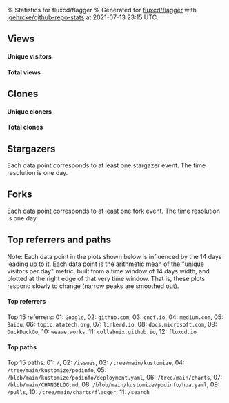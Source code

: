 % Statistics for fluxcd/flagger
% Generated for [fluxcd/flagger](https://github.com/fluxcd/flagger) with [jgehrcke/github-repo-stats](https://github.com/jgehrcke/github-repo-stats) at 2021-07-13 23:15 UTC.


## Views

#### Unique visitors
<div id="chart_views_unique" class="full-width-chart"></div>

#### Total views
<div id="chart_views_total" class="full-width-chart"></div>

<div class="pagebreak-for-print"> </div>


## Clones

#### Unique cloners
<div id="chart_clones_unique" class="full-width-chart"></div>

#### Total clones
<div id="chart_clones_total" class="full-width-chart"></div>



<div class="pagebreak-for-print"> </div>



## Stargazers

Each data point corresponds to at least one stargazer event.
The time resolution is one day.

<div id="chart_stargazers" class="full-width-chart"></div>




## Forks

Each data point corresponds to at least one fork event.
The time resolution is one day.

<div id="chart_forks" class="full-width-chart"></div>




<div class="pagebreak-for-print"> </div>



## Top referrers and paths


Note: Each data point in the plots shown below is influenced by the 14 days
leading up to it. Each data point is the arithmetic mean of the "unique
visitors per day" metric, built from a time window of 14 days width, and
plotted at the right edge of that very time window. That is, these plots
respond slowly to change (narrow peaks are smoothed out).




#### Top referrers


<div id="chart_referrers_top_n_alltime" class="full-width-chart"></div>

Top 15 referrers: 01: `Google`, 02: `github.com`, 03: `cncf.io`, 04: `medium.com`, 05: `Baidu`, 06: `topic.atatech.org`, 07: `linkerd.io`, 08: `docs.microsoft.com`, 09: `DuckDuckGo`, 10: `weave.works`, 11: `collabnix.github.io`, 12: `fluxcd.io`





#### Top paths


<div id="chart_paths_top_n_alltime" class="full-width-chart"></div>

Top 15 paths: 01: `/`, 02: `/issues`, 03: `/tree/main/kustomize`, 04: `/tree/main/kustomize/podinfo`, 05: `/blob/main/kustomize/podinfo/deployment.yaml`, 06: `/tree/main/charts`, 07: `/blob/main/CHANGELOG.md`, 08: `/blob/main/kustomize/podinfo/hpa.yaml`, 09: `/pulls`, 10: `/tree/main/charts/flagger`, 11: `/search`


<script type="text/javascript">
    vegaEmbed('#chart_views_unique', {"$schema": "https://vega.github.io/schema/vega-lite/v4.8.1.json", "config": {"arc": {"fill": "#1b1e23"}, "area": {"fill": "#1b1e23"}, "axisBottom": {"domainColor": "#a9b4c4", "gridColor": "#a9b4c4", "labelColor": "#1b1e23", "labelFont": "relative-mono-11-pitch-pro, Menlo, monospace", "tickColor": "#a9b4c4", "titleColor": "#1b1e23", "titleFont": "relative-mono-11-pitch-pro, Menlo, monospace"}, "axisLeft": {"domainColor": "#a9b4c4", "gridColor": "#a9b4c4", "labelColor": "#1b1e23", "labelFont": "relative-mono-11-pitch-pro, Menlo, monospace", "tickColor": "#a9b4c4", "titleColor": "#1b1e23", "titleFont": "relative-mono-11-pitch-pro, Menlo, monospace"}, "axisX": {"grid": false}, "axisY": {"grid": false, "labelBound": true}, "background": "#FFFFFF", "group": {"fill": "#FFFFFF"}, "header": {"fontWeight": 400, "labelFont": "relative-mono-11-pitch-pro, Menlo, monospace", "titleFont": "relative-mono-11-pitch-pro, Menlo, monospace"}, "legend": {"labelFont": "relative-mono-11-pitch-pro, Menlo, monospace", "symbolSize": 200, "symbolType": "circle", "titleFont": "relative-mono-11-pitch-pro, Menlo, monospace"}, "line": {"color": "#1b1e23", "stroke": "#1b1e23"}, "path": {"stroke": "#1b1e23"}, "point": {"color": "#1b1e23", "cursor": "pointer", "filled": true, "size": 100}, "range": {"category": ["#85a2f7", "#ea9755", "#7eb36a", "#f07071", "#bc85d9", "#e587b6", "#a9b4c4", "#d4c05e", "#64b9c4"]}, "style": {"bar": {"fill": "#1b1e23"}, "text": {"font": "relative-mono-11-pitch-pro, Menlo, monospace", "fontWeight": 400}}, "symbol": {"shape": "circle"}, "title": {"anchor": "start", "font": "relative-mono-11-pitch-pro, Menlo, monospace", "fontWeight": 400}, "trail": {"color": "#1b1e23", "stroke": "#1b1e23"}, "view": {"stroke": null}}, "data": {"name": "data-a1237396165f4206d7b868c0c5ac9ea2"}, "datasets": {"data-a1237396165f4206d7b868c0c5ac9ea2": [{"time": "2021-06-25T00:00:00+00:00", "views_total": 289, "views_unique": 42}, {"time": "2021-06-26T00:00:00+00:00", "views_total": 118, "views_unique": 47}, {"time": "2021-06-27T00:00:00+00:00", "views_total": 191, "views_unique": 43}, {"time": "2021-06-28T00:00:00+00:00", "views_total": 425, "views_unique": 111}, {"time": "2021-06-29T00:00:00+00:00", "views_total": 409, "views_unique": 108}, {"time": "2021-06-30T00:00:00+00:00", "views_total": 476, "views_unique": 113}, {"time": "2021-07-01T00:00:00+00:00", "views_total": 523, "views_unique": 98}, {"time": "2021-07-02T00:00:00+00:00", "views_total": 292, "views_unique": 86}, {"time": "2021-07-03T00:00:00+00:00", "views_total": 69, "views_unique": 36}, {"time": "2021-07-04T00:00:00+00:00", "views_total": 64, "views_unique": 29}, {"time": "2021-07-05T00:00:00+00:00", "views_total": 337, "views_unique": 111}, {"time": "2021-07-06T00:00:00+00:00", "views_total": 409, "views_unique": 117}, {"time": "2021-07-07T00:00:00+00:00", "views_total": 414, "views_unique": 129}, {"time": "2021-07-08T00:00:00+00:00", "views_total": 370, "views_unique": 108}, {"time": "2021-07-09T00:00:00+00:00", "views_total": 336, "views_unique": 97}, {"time": "2021-07-10T00:00:00+00:00", "views_total": 93, "views_unique": 38}, {"time": "2021-07-11T00:00:00+00:00", "views_total": 184, "views_unique": 48}, {"time": "2021-07-12T00:00:00+00:00", "views_total": 499, "views_unique": 114}, {"time": "2021-07-13T00:00:00+00:00", "views_total": 328, "views_unique": 113}]}, "encoding": {"x": {"field": "time", "timeUnit": "yearmonthdate", "title": "date", "type": "temporal"}, "y": {"field": "views_unique", "scale": {"domain": [0, 141.9], "zero": true}, "title": "unique views per day", "type": "quantitative"}}, "height": 200, "mark": {"point": true, "type": "line"}, "padding": 10, "width": "container"}, {"actions": false, "renderer": "svg"}).catch(console.error);
vegaEmbed('#chart_views_total', {"$schema": "https://vega.github.io/schema/vega-lite/v4.8.1.json", "config": {"arc": {"fill": "#1b1e23"}, "area": {"fill": "#1b1e23"}, "axisBottom": {"domainColor": "#a9b4c4", "gridColor": "#a9b4c4", "labelColor": "#1b1e23", "labelFont": "relative-mono-11-pitch-pro, Menlo, monospace", "tickColor": "#a9b4c4", "titleColor": "#1b1e23", "titleFont": "relative-mono-11-pitch-pro, Menlo, monospace"}, "axisLeft": {"domainColor": "#a9b4c4", "gridColor": "#a9b4c4", "labelColor": "#1b1e23", "labelFont": "relative-mono-11-pitch-pro, Menlo, monospace", "tickColor": "#a9b4c4", "titleColor": "#1b1e23", "titleFont": "relative-mono-11-pitch-pro, Menlo, monospace"}, "axisX": {"grid": false}, "axisY": {"grid": false, "labelBound": true}, "background": "#FFFFFF", "group": {"fill": "#FFFFFF"}, "header": {"fontWeight": 400, "labelFont": "relative-mono-11-pitch-pro, Menlo, monospace", "titleFont": "relative-mono-11-pitch-pro, Menlo, monospace"}, "legend": {"labelFont": "relative-mono-11-pitch-pro, Menlo, monospace", "symbolSize": 200, "symbolType": "circle", "titleFont": "relative-mono-11-pitch-pro, Menlo, monospace"}, "line": {"color": "#1b1e23", "stroke": "#1b1e23"}, "path": {"stroke": "#1b1e23"}, "point": {"color": "#1b1e23", "cursor": "pointer", "filled": true, "size": 100}, "range": {"category": ["#85a2f7", "#ea9755", "#7eb36a", "#f07071", "#bc85d9", "#e587b6", "#a9b4c4", "#d4c05e", "#64b9c4"]}, "style": {"bar": {"fill": "#1b1e23"}, "text": {"font": "relative-mono-11-pitch-pro, Menlo, monospace", "fontWeight": 400}}, "symbol": {"shape": "circle"}, "title": {"anchor": "start", "font": "relative-mono-11-pitch-pro, Menlo, monospace", "fontWeight": 400}, "trail": {"color": "#1b1e23", "stroke": "#1b1e23"}, "view": {"stroke": null}}, "data": {"name": "data-a1237396165f4206d7b868c0c5ac9ea2"}, "datasets": {"data-a1237396165f4206d7b868c0c5ac9ea2": [{"time": "2021-06-25T00:00:00+00:00", "views_total": 289, "views_unique": 42}, {"time": "2021-06-26T00:00:00+00:00", "views_total": 118, "views_unique": 47}, {"time": "2021-06-27T00:00:00+00:00", "views_total": 191, "views_unique": 43}, {"time": "2021-06-28T00:00:00+00:00", "views_total": 425, "views_unique": 111}, {"time": "2021-06-29T00:00:00+00:00", "views_total": 409, "views_unique": 108}, {"time": "2021-06-30T00:00:00+00:00", "views_total": 476, "views_unique": 113}, {"time": "2021-07-01T00:00:00+00:00", "views_total": 523, "views_unique": 98}, {"time": "2021-07-02T00:00:00+00:00", "views_total": 292, "views_unique": 86}, {"time": "2021-07-03T00:00:00+00:00", "views_total": 69, "views_unique": 36}, {"time": "2021-07-04T00:00:00+00:00", "views_total": 64, "views_unique": 29}, {"time": "2021-07-05T00:00:00+00:00", "views_total": 337, "views_unique": 111}, {"time": "2021-07-06T00:00:00+00:00", "views_total": 409, "views_unique": 117}, {"time": "2021-07-07T00:00:00+00:00", "views_total": 414, "views_unique": 129}, {"time": "2021-07-08T00:00:00+00:00", "views_total": 370, "views_unique": 108}, {"time": "2021-07-09T00:00:00+00:00", "views_total": 336, "views_unique": 97}, {"time": "2021-07-10T00:00:00+00:00", "views_total": 93, "views_unique": 38}, {"time": "2021-07-11T00:00:00+00:00", "views_total": 184, "views_unique": 48}, {"time": "2021-07-12T00:00:00+00:00", "views_total": 499, "views_unique": 114}, {"time": "2021-07-13T00:00:00+00:00", "views_total": 328, "views_unique": 113}]}, "encoding": {"x": {"field": "time", "timeUnit": "yearmonthdate", "title": "date", "type": "temporal"}, "y": {"field": "views_total", "scale": {"domain": [0, 575.3000000000001], "zero": true}, "title": "total views per day", "type": "quantitative"}}, "height": 200, "mark": {"point": true, "type": "line"}, "padding": 10, "width": "container"}, {"actions": false, "renderer": "svg"}).catch(console.error);
vegaEmbed('#chart_clones_unique', {"$schema": "https://vega.github.io/schema/vega-lite/v4.8.1.json", "config": {"arc": {"fill": "#1b1e23"}, "area": {"fill": "#1b1e23"}, "axisBottom": {"domainColor": "#a9b4c4", "gridColor": "#a9b4c4", "labelColor": "#1b1e23", "labelFont": "relative-mono-11-pitch-pro, Menlo, monospace", "tickColor": "#a9b4c4", "titleColor": "#1b1e23", "titleFont": "relative-mono-11-pitch-pro, Menlo, monospace"}, "axisLeft": {"domainColor": "#a9b4c4", "gridColor": "#a9b4c4", "labelColor": "#1b1e23", "labelFont": "relative-mono-11-pitch-pro, Menlo, monospace", "tickColor": "#a9b4c4", "titleColor": "#1b1e23", "titleFont": "relative-mono-11-pitch-pro, Menlo, monospace"}, "axisX": {"grid": false}, "axisY": {"grid": false, "labelBound": true}, "background": "#FFFFFF", "group": {"fill": "#FFFFFF"}, "header": {"fontWeight": 400, "labelFont": "relative-mono-11-pitch-pro, Menlo, monospace", "titleFont": "relative-mono-11-pitch-pro, Menlo, monospace"}, "legend": {"labelFont": "relative-mono-11-pitch-pro, Menlo, monospace", "symbolSize": 200, "symbolType": "circle", "titleFont": "relative-mono-11-pitch-pro, Menlo, monospace"}, "line": {"color": "#1b1e23", "stroke": "#1b1e23"}, "path": {"stroke": "#1b1e23"}, "point": {"color": "#1b1e23", "cursor": "pointer", "filled": true, "size": 100}, "range": {"category": ["#85a2f7", "#ea9755", "#7eb36a", "#f07071", "#bc85d9", "#e587b6", "#a9b4c4", "#d4c05e", "#64b9c4"]}, "style": {"bar": {"fill": "#1b1e23"}, "text": {"font": "relative-mono-11-pitch-pro, Menlo, monospace", "fontWeight": 400}}, "symbol": {"shape": "circle"}, "title": {"anchor": "start", "font": "relative-mono-11-pitch-pro, Menlo, monospace", "fontWeight": 400}, "trail": {"color": "#1b1e23", "stroke": "#1b1e23"}, "view": {"stroke": null}}, "data": {"name": "data-5955407cae44bbee8992e0c36670e6cd"}, "datasets": {"data-5955407cae44bbee8992e0c36670e6cd": [{"clones_total": 18588, "clones_unique": 126, "time": "2021-06-25T00:00:00+00:00"}, {"clones_total": 41825, "clones_unique": 144, "time": "2021-06-26T00:00:00+00:00"}, {"clones_total": 40214, "clones_unique": 119, "time": "2021-06-27T00:00:00+00:00"}, {"clones_total": 41171, "clones_unique": 107, "time": "2021-06-28T00:00:00+00:00"}, {"clones_total": 40923, "clones_unique": 121, "time": "2021-06-29T00:00:00+00:00"}, {"clones_total": 40985, "clones_unique": 133, "time": "2021-06-30T00:00:00+00:00"}, {"clones_total": 40864, "clones_unique": 124, "time": "2021-07-01T00:00:00+00:00"}, {"clones_total": 42155, "clones_unique": 120, "time": "2021-07-02T00:00:00+00:00"}, {"clones_total": 44001, "clones_unique": 80, "time": "2021-07-03T00:00:00+00:00"}, {"clones_total": 43788, "clones_unique": 63, "time": "2021-07-04T00:00:00+00:00"}, {"clones_total": 40386, "clones_unique": 114, "time": "2021-07-05T00:00:00+00:00"}, {"clones_total": 41185, "clones_unique": 151, "time": "2021-07-06T00:00:00+00:00"}, {"clones_total": 41745, "clones_unique": 157, "time": "2021-07-07T00:00:00+00:00"}, {"clones_total": 41295, "clones_unique": 161, "time": "2021-07-08T00:00:00+00:00"}, {"clones_total": 40472, "clones_unique": 125, "time": "2021-07-09T00:00:00+00:00"}, {"clones_total": 39582, "clones_unique": 91, "time": "2021-07-10T00:00:00+00:00"}, {"clones_total": 39679, "clones_unique": 62, "time": "2021-07-11T00:00:00+00:00"}, {"clones_total": 40625, "clones_unique": 97, "time": "2021-07-12T00:00:00+00:00"}, {"clones_total": 37031, "clones_unique": 130, "time": "2021-07-13T00:00:00+00:00"}]}, "encoding": {"x": {"field": "time", "timeUnit": "yearmonthdate", "title": "date", "type": "temporal"}, "y": {"field": "clones_unique", "scale": {"domain": [0, 177.10000000000002], "zero": true}, "title": "unique clones per day", "type": "quantitative"}}, "height": 200, "mark": {"point": true, "type": "line"}, "padding": 10, "width": "container"}, {"actions": false, "renderer": "svg"}).catch(console.error);
vegaEmbed('#chart_clones_total', {"$schema": "https://vega.github.io/schema/vega-lite/v4.8.1.json", "config": {"arc": {"fill": "#1b1e23"}, "area": {"fill": "#1b1e23"}, "axisBottom": {"domainColor": "#a9b4c4", "gridColor": "#a9b4c4", "labelColor": "#1b1e23", "labelFont": "relative-mono-11-pitch-pro, Menlo, monospace", "tickColor": "#a9b4c4", "titleColor": "#1b1e23", "titleFont": "relative-mono-11-pitch-pro, Menlo, monospace"}, "axisLeft": {"domainColor": "#a9b4c4", "gridColor": "#a9b4c4", "labelColor": "#1b1e23", "labelFont": "relative-mono-11-pitch-pro, Menlo, monospace", "tickColor": "#a9b4c4", "titleColor": "#1b1e23", "titleFont": "relative-mono-11-pitch-pro, Menlo, monospace"}, "axisX": {"grid": false}, "axisY": {"grid": false, "labelBound": true}, "background": "#FFFFFF", "group": {"fill": "#FFFFFF"}, "header": {"fontWeight": 400, "labelFont": "relative-mono-11-pitch-pro, Menlo, monospace", "titleFont": "relative-mono-11-pitch-pro, Menlo, monospace"}, "legend": {"labelFont": "relative-mono-11-pitch-pro, Menlo, monospace", "symbolSize": 200, "symbolType": "circle", "titleFont": "relative-mono-11-pitch-pro, Menlo, monospace"}, "line": {"color": "#1b1e23", "stroke": "#1b1e23"}, "path": {"stroke": "#1b1e23"}, "point": {"color": "#1b1e23", "cursor": "pointer", "filled": true, "size": 100}, "range": {"category": ["#85a2f7", "#ea9755", "#7eb36a", "#f07071", "#bc85d9", "#e587b6", "#a9b4c4", "#d4c05e", "#64b9c4"]}, "style": {"bar": {"fill": "#1b1e23"}, "text": {"font": "relative-mono-11-pitch-pro, Menlo, monospace", "fontWeight": 400}}, "symbol": {"shape": "circle"}, "title": {"anchor": "start", "font": "relative-mono-11-pitch-pro, Menlo, monospace", "fontWeight": 400}, "trail": {"color": "#1b1e23", "stroke": "#1b1e23"}, "view": {"stroke": null}}, "data": {"name": "data-5955407cae44bbee8992e0c36670e6cd"}, "datasets": {"data-5955407cae44bbee8992e0c36670e6cd": [{"clones_total": 18588, "clones_unique": 126, "time": "2021-06-25T00:00:00+00:00"}, {"clones_total": 41825, "clones_unique": 144, "time": "2021-06-26T00:00:00+00:00"}, {"clones_total": 40214, "clones_unique": 119, "time": "2021-06-27T00:00:00+00:00"}, {"clones_total": 41171, "clones_unique": 107, "time": "2021-06-28T00:00:00+00:00"}, {"clones_total": 40923, "clones_unique": 121, "time": "2021-06-29T00:00:00+00:00"}, {"clones_total": 40985, "clones_unique": 133, "time": "2021-06-30T00:00:00+00:00"}, {"clones_total": 40864, "clones_unique": 124, "time": "2021-07-01T00:00:00+00:00"}, {"clones_total": 42155, "clones_unique": 120, "time": "2021-07-02T00:00:00+00:00"}, {"clones_total": 44001, "clones_unique": 80, "time": "2021-07-03T00:00:00+00:00"}, {"clones_total": 43788, "clones_unique": 63, "time": "2021-07-04T00:00:00+00:00"}, {"clones_total": 40386, "clones_unique": 114, "time": "2021-07-05T00:00:00+00:00"}, {"clones_total": 41185, "clones_unique": 151, "time": "2021-07-06T00:00:00+00:00"}, {"clones_total": 41745, "clones_unique": 157, "time": "2021-07-07T00:00:00+00:00"}, {"clones_total": 41295, "clones_unique": 161, "time": "2021-07-08T00:00:00+00:00"}, {"clones_total": 40472, "clones_unique": 125, "time": "2021-07-09T00:00:00+00:00"}, {"clones_total": 39582, "clones_unique": 91, "time": "2021-07-10T00:00:00+00:00"}, {"clones_total": 39679, "clones_unique": 62, "time": "2021-07-11T00:00:00+00:00"}, {"clones_total": 40625, "clones_unique": 97, "time": "2021-07-12T00:00:00+00:00"}, {"clones_total": 37031, "clones_unique": 130, "time": "2021-07-13T00:00:00+00:00"}]}, "encoding": {"x": {"field": "time", "timeUnit": "yearmonthdate", "title": "date", "type": "temporal"}, "y": {"field": "clones_total", "scale": {"domain": [0, 48401.100000000006], "zero": true}, "title": "total clones per day", "type": "quantitative"}}, "height": 200, "mark": {"point": true, "type": "line"}, "padding": 10, "width": "container"}, {"actions": false, "renderer": "svg"}).catch(console.error);
vegaEmbed('#chart_stargazers', {"$schema": "https://vega.github.io/schema/vega-lite/v4.8.1.json", "config": {"arc": {"fill": "#1b1e23"}, "area": {"fill": "#1b1e23"}, "axisBottom": {"domainColor": "#a9b4c4", "gridColor": "#a9b4c4", "labelColor": "#1b1e23", "labelFont": "relative-mono-11-pitch-pro, Menlo, monospace", "tickColor": "#a9b4c4", "titleColor": "#1b1e23", "titleFont": "relative-mono-11-pitch-pro, Menlo, monospace"}, "axisLeft": {"domainColor": "#a9b4c4", "gridColor": "#a9b4c4", "labelColor": "#1b1e23", "labelFont": "relative-mono-11-pitch-pro, Menlo, monospace", "tickColor": "#a9b4c4", "titleColor": "#1b1e23", "titleFont": "relative-mono-11-pitch-pro, Menlo, monospace"}, "axisX": {"grid": false}, "axisY": {"grid": false}, "background": "#FFFFFF", "group": {"fill": "#FFFFFF"}, "header": {"fontWeight": 400, "labelFont": "relative-mono-11-pitch-pro, Menlo, monospace", "titleFont": "relative-mono-11-pitch-pro, Menlo, monospace"}, "legend": {"labelFont": "relative-mono-11-pitch-pro, Menlo, monospace", "symbolSize": 200, "symbolType": "circle", "titleFont": "relative-mono-11-pitch-pro, Menlo, monospace"}, "line": {"color": "#1b1e23", "stroke": "#1b1e23"}, "path": {"stroke": "#1b1e23"}, "point": {"color": "#1b1e23", "cursor": "pointer", "filled": true, "size": 100}, "range": {"category": ["#85a2f7", "#ea9755", "#7eb36a", "#f07071", "#bc85d9", "#e587b6", "#a9b4c4", "#d4c05e", "#64b9c4"]}, "style": {"bar": {"fill": "#1b1e23"}, "text": {"font": "relative-mono-11-pitch-pro, Menlo, monospace", "fontWeight": 400}}, "symbol": {"shape": "circle"}, "title": {"anchor": "start", "font": "relative-mono-11-pitch-pro, Menlo, monospace", "fontWeight": 400}, "trail": {"color": "#1b1e23", "stroke": "#1b1e23"}, "view": {"stroke": null}}, "data": {"name": "data-1ea47b555c55fc5723e6cc3084ec2777"}, "datasets": {"data-1ea47b555c55fc5723e6cc3084ec2777": [{"stars_cumulative": 3, "time": "2018-10-05T00:00:00+00:00"}, {"stars_cumulative": 8, "time": "2018-10-15T02:00:00+00:00"}, {"stars_cumulative": 14, "time": "2018-10-25T04:00:00+00:00"}, {"stars_cumulative": 22, "time": "2018-11-04T06:00:00+00:00"}, {"stars_cumulative": 62, "time": "2018-11-14T08:00:00+00:00"}, {"stars_cumulative": 82, "time": "2018-11-24T10:00:00+00:00"}, {"stars_cumulative": 97, "time": "2018-12-04T12:00:00+00:00"}, {"stars_cumulative": 111, "time": "2018-12-14T14:00:00+00:00"}, {"stars_cumulative": 119, "time": "2018-12-24T16:00:00+00:00"}, {"stars_cumulative": 132, "time": "2019-01-03T18:00:00+00:00"}, {"stars_cumulative": 162, "time": "2019-01-13T20:00:00+00:00"}, {"stars_cumulative": 188, "time": "2019-01-23T22:00:00+00:00"}, {"stars_cumulative": 211, "time": "2019-02-03T00:00:00+00:00"}, {"stars_cumulative": 244, "time": "2019-02-13T02:00:00+00:00"}, {"stars_cumulative": 310, "time": "2019-02-23T04:00:00+00:00"}, {"stars_cumulative": 364, "time": "2019-03-05T06:00:00+00:00"}, {"stars_cumulative": 395, "time": "2019-03-15T08:00:00+00:00"}, {"stars_cumulative": 438, "time": "2019-03-25T10:00:00+00:00"}, {"stars_cumulative": 469, "time": "2019-04-04T12:00:00+00:00"}, {"stars_cumulative": 507, "time": "2019-04-14T14:00:00+00:00"}, {"stars_cumulative": 524, "time": "2019-04-24T16:00:00+00:00"}, {"stars_cumulative": 565, "time": "2019-05-04T18:00:00+00:00"}, {"stars_cumulative": 601, "time": "2019-05-14T20:00:00+00:00"}, {"stars_cumulative": 626, "time": "2019-05-24T22:00:00+00:00"}, {"stars_cumulative": 655, "time": "2019-06-04T00:00:00+00:00"}, {"stars_cumulative": 677, "time": "2019-06-14T02:00:00+00:00"}, {"stars_cumulative": 722, "time": "2019-06-24T04:00:00+00:00"}, {"stars_cumulative": 770, "time": "2019-07-04T06:00:00+00:00"}, {"stars_cumulative": 805, "time": "2019-07-14T08:00:00+00:00"}, {"stars_cumulative": 842, "time": "2019-07-24T10:00:00+00:00"}, {"stars_cumulative": 874, "time": "2019-08-03T12:00:00+00:00"}, {"stars_cumulative": 925, "time": "2019-08-13T14:00:00+00:00"}, {"stars_cumulative": 948, "time": "2019-08-23T16:00:00+00:00"}, {"stars_cumulative": 988, "time": "2019-09-02T18:00:00+00:00"}, {"stars_cumulative": 1026, "time": "2019-09-12T20:00:00+00:00"}, {"stars_cumulative": 1056, "time": "2019-09-22T22:00:00+00:00"}, {"stars_cumulative": 1096, "time": "2019-10-03T00:00:00+00:00"}, {"stars_cumulative": 1128, "time": "2019-10-13T02:00:00+00:00"}, {"stars_cumulative": 1155, "time": "2019-10-23T04:00:00+00:00"}, {"stars_cumulative": 1187, "time": "2019-11-02T06:00:00+00:00"}, {"stars_cumulative": 1239, "time": "2019-11-12T08:00:00+00:00"}, {"stars_cumulative": 1277, "time": "2019-11-22T10:00:00+00:00"}, {"stars_cumulative": 1312, "time": "2019-12-02T12:00:00+00:00"}, {"stars_cumulative": 1336, "time": "2019-12-12T14:00:00+00:00"}, {"stars_cumulative": 1358, "time": "2019-12-22T16:00:00+00:00"}, {"stars_cumulative": 1402, "time": "2020-01-01T18:00:00+00:00"}, {"stars_cumulative": 1441, "time": "2020-01-11T20:00:00+00:00"}, {"stars_cumulative": 1475, "time": "2020-01-21T22:00:00+00:00"}, {"stars_cumulative": 1508, "time": "2020-02-01T00:00:00+00:00"}, {"stars_cumulative": 1548, "time": "2020-02-11T02:00:00+00:00"}, {"stars_cumulative": 1592, "time": "2020-02-21T04:00:00+00:00"}, {"stars_cumulative": 1629, "time": "2020-03-02T06:00:00+00:00"}, {"stars_cumulative": 1670, "time": "2020-03-12T08:00:00+00:00"}, {"stars_cumulative": 1712, "time": "2020-03-22T10:00:00+00:00"}, {"stars_cumulative": 1742, "time": "2020-04-01T12:00:00+00:00"}, {"stars_cumulative": 1768, "time": "2020-04-11T14:00:00+00:00"}, {"stars_cumulative": 1807, "time": "2020-04-21T16:00:00+00:00"}, {"stars_cumulative": 1837, "time": "2020-05-01T18:00:00+00:00"}, {"stars_cumulative": 1874, "time": "2020-05-11T20:00:00+00:00"}, {"stars_cumulative": 1919, "time": "2020-05-21T22:00:00+00:00"}, {"stars_cumulative": 1941, "time": "2020-06-01T00:00:00+00:00"}, {"stars_cumulative": 2017, "time": "2020-06-11T02:00:00+00:00"}, {"stars_cumulative": 2058, "time": "2020-06-21T04:00:00+00:00"}, {"stars_cumulative": 2095, "time": "2020-07-01T06:00:00+00:00"}, {"stars_cumulative": 2127, "time": "2020-07-11T08:00:00+00:00"}, {"stars_cumulative": 2168, "time": "2020-07-21T10:00:00+00:00"}, {"stars_cumulative": 2207, "time": "2020-07-31T12:00:00+00:00"}, {"stars_cumulative": 2247, "time": "2020-08-10T14:00:00+00:00"}, {"stars_cumulative": 2273, "time": "2020-08-20T16:00:00+00:00"}, {"stars_cumulative": 2298, "time": "2020-08-30T18:00:00+00:00"}, {"stars_cumulative": 2329, "time": "2020-09-09T20:00:00+00:00"}, {"stars_cumulative": 2352, "time": "2020-09-19T22:00:00+00:00"}, {"stars_cumulative": 2368, "time": "2020-09-30T00:00:00+00:00"}, {"stars_cumulative": 2394, "time": "2020-10-10T02:00:00+00:00"}, {"stars_cumulative": 2436, "time": "2020-10-20T04:00:00+00:00"}, {"stars_cumulative": 2464, "time": "2020-10-30T06:00:00+00:00"}, {"stars_cumulative": 2488, "time": "2020-11-09T08:00:00+00:00"}, {"stars_cumulative": 2514, "time": "2020-11-19T10:00:00+00:00"}, {"stars_cumulative": 2543, "time": "2020-11-29T12:00:00+00:00"}, {"stars_cumulative": 2571, "time": "2020-12-09T14:00:00+00:00"}, {"stars_cumulative": 2587, "time": "2020-12-19T16:00:00+00:00"}, {"stars_cumulative": 2601, "time": "2020-12-29T18:00:00+00:00"}, {"stars_cumulative": 2616, "time": "2021-01-08T20:00:00+00:00"}, {"stars_cumulative": 2641, "time": "2021-01-18T22:00:00+00:00"}, {"stars_cumulative": 2666, "time": "2021-01-29T00:00:00+00:00"}, {"stars_cumulative": 2690, "time": "2021-02-08T02:00:00+00:00"}, {"stars_cumulative": 2714, "time": "2021-02-18T04:00:00+00:00"}, {"stars_cumulative": 2737, "time": "2021-02-28T06:00:00+00:00"}, {"stars_cumulative": 2760, "time": "2021-03-10T08:00:00+00:00"}, {"stars_cumulative": 2791, "time": "2021-03-20T10:00:00+00:00"}, {"stars_cumulative": 2816, "time": "2021-03-30T12:00:00+00:00"}, {"stars_cumulative": 2837, "time": "2021-04-09T14:00:00+00:00"}, {"stars_cumulative": 2865, "time": "2021-04-19T16:00:00+00:00"}, {"stars_cumulative": 2891, "time": "2021-04-29T18:00:00+00:00"}, {"stars_cumulative": 2906, "time": "2021-05-09T20:00:00+00:00"}, {"stars_cumulative": 2926, "time": "2021-05-19T22:00:00+00:00"}, {"stars_cumulative": 2946, "time": "2021-05-30T00:00:00+00:00"}, {"stars_cumulative": 2970, "time": "2021-06-09T02:00:00+00:00"}, {"stars_cumulative": 2997, "time": "2021-06-19T04:00:00+00:00"}, {"stars_cumulative": 3020, "time": "2021-06-29T06:00:00+00:00"}, {"stars_cumulative": 3024, "time": "2021-07-09T08:00:00+00:00"}]}, "encoding": {"x": {"field": "time", "scale": {"domain": ["2018-10-05", "2021-07-09"]}, "timeUnit": "yearmonthdate", "title": "date", "type": "temporal"}, "y": {"field": "stars_cumulative", "scale": {"domain": [0, 3326.4], "zero": true}, "title": "stargazer count (cumulative)", "type": "quantitative"}}, "height": 300, "mark": {"point": true, "type": "line"}, "padding": 10, "width": "container"}, {"actions": false, "renderer": "svg"}).catch(console.error);
vegaEmbed('#chart_forks', {"$schema": "https://vega.github.io/schema/vega-lite/v4.8.1.json", "config": {"arc": {"fill": "#1b1e23"}, "area": {"fill": "#1b1e23"}, "axisBottom": {"domainColor": "#a9b4c4", "gridColor": "#a9b4c4", "labelColor": "#1b1e23", "labelFont": "relative-mono-11-pitch-pro, Menlo, monospace", "tickColor": "#a9b4c4", "titleColor": "#1b1e23", "titleFont": "relative-mono-11-pitch-pro, Menlo, monospace"}, "axisLeft": {"domainColor": "#a9b4c4", "gridColor": "#a9b4c4", "labelColor": "#1b1e23", "labelFont": "relative-mono-11-pitch-pro, Menlo, monospace", "tickColor": "#a9b4c4", "titleColor": "#1b1e23", "titleFont": "relative-mono-11-pitch-pro, Menlo, monospace"}, "axisX": {"grid": false}, "axisY": {"grid": false}, "background": "#FFFFFF", "group": {"fill": "#FFFFFF"}, "header": {"fontWeight": 400, "labelFont": "relative-mono-11-pitch-pro, Menlo, monospace", "titleFont": "relative-mono-11-pitch-pro, Menlo, monospace"}, "legend": {"labelFont": "relative-mono-11-pitch-pro, Menlo, monospace", "symbolSize": 200, "symbolType": "circle", "titleFont": "relative-mono-11-pitch-pro, Menlo, monospace"}, "line": {"color": "#1b1e23", "stroke": "#1b1e23"}, "path": {"stroke": "#1b1e23"}, "point": {"color": "#1b1e23", "cursor": "pointer", "filled": true, "size": 100}, "range": {"category": ["#85a2f7", "#ea9755", "#7eb36a", "#f07071", "#bc85d9", "#e587b6", "#a9b4c4", "#d4c05e", "#64b9c4"]}, "style": {"bar": {"fill": "#1b1e23"}, "text": {"font": "relative-mono-11-pitch-pro, Menlo, monospace", "fontWeight": 400}}, "symbol": {"shape": "circle"}, "title": {"anchor": "start", "font": "relative-mono-11-pitch-pro, Menlo, monospace", "fontWeight": 400}, "trail": {"color": "#1b1e23", "stroke": "#1b1e23"}, "view": {"stroke": null}}, "data": {"name": "data-69af54cf46342098e15774969ee9551b"}, "datasets": {"data-69af54cf46342098e15774969ee9551b": [{"forks_cumulative": 5.0, "time": "2018-11-15T00:00:00+00:00"}, {"forks_cumulative": 6.0, "time": "2018-11-24T15:00:00+00:00"}, {"forks_cumulative": 9.0, "time": "2019-01-02T03:00:00+00:00"}, {"forks_cumulative": 10.0, "time": "2019-02-09T15:00:00+00:00"}, {"forks_cumulative": 15.0, "time": "2019-02-19T06:00:00+00:00"}, {"forks_cumulative": 17.0, "time": "2019-02-28T21:00:00+00:00"}, {"forks_cumulative": 20.0, "time": "2019-03-10T12:00:00+00:00"}, {"forks_cumulative": 25.0, "time": "2019-03-20T03:00:00+00:00"}, {"forks_cumulative": 26.0, "time": "2019-03-29T18:00:00+00:00"}, {"forks_cumulative": 29.0, "time": "2019-04-08T09:00:00+00:00"}, {"forks_cumulative": 31.0, "time": "2019-04-18T00:00:00+00:00"}, {"forks_cumulative": 34.0, "time": "2019-04-27T15:00:00+00:00"}, {"forks_cumulative": 39.0, "time": "2019-05-07T06:00:00+00:00"}, {"forks_cumulative": 45.0, "time": "2019-05-16T21:00:00+00:00"}, {"forks_cumulative": 51.0, "time": "2019-05-26T12:00:00+00:00"}, {"forks_cumulative": 53.0, "time": "2019-06-05T03:00:00+00:00"}, {"forks_cumulative": 57.0, "time": "2019-06-14T18:00:00+00:00"}, {"forks_cumulative": 59.0, "time": "2019-06-24T09:00:00+00:00"}, {"forks_cumulative": 65.0, "time": "2019-07-04T00:00:00+00:00"}, {"forks_cumulative": 69.0, "time": "2019-07-13T15:00:00+00:00"}, {"forks_cumulative": 79.0, "time": "2019-07-23T06:00:00+00:00"}, {"forks_cumulative": 80.0, "time": "2019-08-01T21:00:00+00:00"}, {"forks_cumulative": 81.0, "time": "2019-08-11T12:00:00+00:00"}, {"forks_cumulative": 87.0, "time": "2019-08-21T03:00:00+00:00"}, {"forks_cumulative": 94.0, "time": "2019-08-30T18:00:00+00:00"}, {"forks_cumulative": 97.0, "time": "2019-09-09T09:00:00+00:00"}, {"forks_cumulative": 99.0, "time": "2019-09-19T00:00:00+00:00"}, {"forks_cumulative": 100.0, "time": "2019-09-28T15:00:00+00:00"}, {"forks_cumulative": 104.0, "time": "2019-10-08T06:00:00+00:00"}, {"forks_cumulative": 109.0, "time": "2019-10-17T21:00:00+00:00"}, {"forks_cumulative": 114.0, "time": "2019-10-27T12:00:00+00:00"}, {"forks_cumulative": 115.0, "time": "2019-11-06T03:00:00+00:00"}, {"forks_cumulative": 121.0, "time": "2019-11-15T18:00:00+00:00"}, {"forks_cumulative": 125.0, "time": "2019-11-25T09:00:00+00:00"}, {"forks_cumulative": 131.0, "time": "2019-12-14T15:00:00+00:00"}, {"forks_cumulative": 132.0, "time": "2019-12-24T06:00:00+00:00"}, {"forks_cumulative": 136.0, "time": "2020-01-02T21:00:00+00:00"}, {"forks_cumulative": 140.0, "time": "2020-01-12T12:00:00+00:00"}, {"forks_cumulative": 145.0, "time": "2020-01-22T03:00:00+00:00"}, {"forks_cumulative": 149.0, "time": "2020-01-31T18:00:00+00:00"}, {"forks_cumulative": 157.0, "time": "2020-02-10T09:00:00+00:00"}, {"forks_cumulative": 160.0, "time": "2020-02-20T00:00:00+00:00"}, {"forks_cumulative": 163.0, "time": "2020-02-29T15:00:00+00:00"}, {"forks_cumulative": 168.0, "time": "2020-03-10T06:00:00+00:00"}, {"forks_cumulative": 179.0, "time": "2020-03-19T21:00:00+00:00"}, {"forks_cumulative": 182.0, "time": "2020-03-29T12:00:00+00:00"}, {"forks_cumulative": 186.0, "time": "2020-04-08T03:00:00+00:00"}, {"forks_cumulative": 188.0, "time": "2020-04-17T18:00:00+00:00"}, {"forks_cumulative": 194.0, "time": "2020-04-27T09:00:00+00:00"}, {"forks_cumulative": 199.0, "time": "2020-05-07T00:00:00+00:00"}, {"forks_cumulative": 202.0, "time": "2020-05-16T15:00:00+00:00"}, {"forks_cumulative": 213.0, "time": "2020-05-26T06:00:00+00:00"}, {"forks_cumulative": 220.0, "time": "2020-06-04T21:00:00+00:00"}, {"forks_cumulative": 224.0, "time": "2020-06-14T12:00:00+00:00"}, {"forks_cumulative": 226.0, "time": "2020-06-24T03:00:00+00:00"}, {"forks_cumulative": 232.0, "time": "2020-07-03T18:00:00+00:00"}, {"forks_cumulative": 240.0, "time": "2020-07-13T09:00:00+00:00"}, {"forks_cumulative": 243.0, "time": "2020-07-23T00:00:00+00:00"}, {"forks_cumulative": 245.0, "time": "2020-08-01T15:00:00+00:00"}, {"forks_cumulative": 251.0, "time": "2020-08-11T06:00:00+00:00"}, {"forks_cumulative": 252.0, "time": "2020-08-20T21:00:00+00:00"}, {"forks_cumulative": 255.0, "time": "2020-08-30T12:00:00+00:00"}, {"forks_cumulative": 263.0, "time": "2020-09-09T03:00:00+00:00"}, {"forks_cumulative": 265.0, "time": "2020-09-18T18:00:00+00:00"}, {"forks_cumulative": 268.0, "time": "2020-09-28T09:00:00+00:00"}, {"forks_cumulative": 272.0, "time": "2020-10-08T00:00:00+00:00"}, {"forks_cumulative": 273.0, "time": "2020-10-17T15:00:00+00:00"}, {"forks_cumulative": 277.0, "time": "2020-10-27T06:00:00+00:00"}, {"forks_cumulative": 279.0, "time": "2020-11-05T21:00:00+00:00"}, {"forks_cumulative": 283.0, "time": "2020-11-15T12:00:00+00:00"}, {"forks_cumulative": 288.0, "time": "2020-11-25T03:00:00+00:00"}, {"forks_cumulative": 297.0, "time": "2020-12-04T18:00:00+00:00"}, {"forks_cumulative": 306.0, "time": "2020-12-14T09:00:00+00:00"}, {"forks_cumulative": 307.0, "time": "2020-12-24T00:00:00+00:00"}, {"forks_cumulative": 313.0, "time": "2021-01-02T15:00:00+00:00"}, {"forks_cumulative": 321.0, "time": "2021-01-12T06:00:00+00:00"}, {"forks_cumulative": 327.0, "time": "2021-01-21T21:00:00+00:00"}, {"forks_cumulative": 332.0, "time": "2021-01-31T12:00:00+00:00"}, {"forks_cumulative": 336.0, "time": "2021-02-10T03:00:00+00:00"}, {"forks_cumulative": 342.0, "time": "2021-02-19T18:00:00+00:00"}, {"forks_cumulative": 348.0, "time": "2021-03-01T09:00:00+00:00"}, {"forks_cumulative": 352.0, "time": "2021-03-11T00:00:00+00:00"}, {"forks_cumulative": 360.0, "time": "2021-03-20T15:00:00+00:00"}, {"forks_cumulative": 365.0, "time": "2021-03-30T06:00:00+00:00"}, {"forks_cumulative": 371.0, "time": "2021-04-08T21:00:00+00:00"}, {"forks_cumulative": 376.0, "time": "2021-04-18T12:00:00+00:00"}, {"forks_cumulative": 381.0, "time": "2021-04-28T03:00:00+00:00"}, {"forks_cumulative": 384.0, "time": "2021-05-07T18:00:00+00:00"}, {"forks_cumulative": 391.0, "time": "2021-05-17T09:00:00+00:00"}, {"forks_cumulative": 396.0, "time": "2021-05-27T00:00:00+00:00"}, {"forks_cumulative": 403.0, "time": "2021-06-05T15:00:00+00:00"}, {"forks_cumulative": 404.0, "time": "2021-06-15T06:00:00+00:00"}, {"forks_cumulative": 408.0, "time": "2021-06-24T21:00:00+00:00"}, {"forks_cumulative": 409.0, "time": "2021-07-04T12:00:00+00:00"}]}, "encoding": {"x": {"field": "time", "scale": {"domain": ["2018-10-05", "2021-07-09"]}, "timeUnit": "yearmonthdate", "title": "date", "type": "temporal"}, "y": {"field": "forks_cumulative", "scale": {"domain": [0, 449.90000000000003], "zero": true}, "title": "fork count (cumulative)", "type": "quantitative"}}, "height": 300, "mark": {"point": true, "type": "line"}, "padding": 10, "width": "container"}, {"actions": false, "renderer": "svg"}).catch(console.error);
vegaEmbed('#chart_referrers_top_n_alltime', {"$schema": "https://vega.github.io/schema/vega-lite/v4.8.1.json", "config": {"arc": {"fill": "#1b1e23"}, "area": {"fill": "#1b1e23"}, "axisBottom": {"domainColor": "#a9b4c4", "gridColor": "#a9b4c4", "labelColor": "#1b1e23", "labelFont": "relative-mono-11-pitch-pro, Menlo, monospace", "tickColor": "#a9b4c4", "titleColor": "#1b1e23", "titleFont": "relative-mono-11-pitch-pro, Menlo, monospace"}, "axisLeft": {"domainColor": "#a9b4c4", "gridColor": "#a9b4c4", "labelColor": "#1b1e23", "labelFont": "relative-mono-11-pitch-pro, Menlo, monospace", "tickColor": "#a9b4c4", "titleColor": "#1b1e23", "titleFont": "relative-mono-11-pitch-pro, Menlo, monospace"}, "axisX": {"grid": false}, "axisY": {"grid": false}, "background": "#FFFFFF", "group": {"fill": "#FFFFFF"}, "header": {"fontWeight": 400, "labelFont": "relative-mono-11-pitch-pro, Menlo, monospace", "titleFont": "relative-mono-11-pitch-pro, Menlo, monospace"}, "legend": {"labelFont": "relative-mono-11-pitch-pro, Menlo, monospace", "symbolSize": 200, "symbolType": "circle", "titleFont": "relative-mono-11-pitch-pro, Menlo, monospace"}, "line": {"color": "#1b1e23", "stroke": "#1b1e23"}, "path": {"stroke": "#1b1e23"}, "point": {"color": "#1b1e23", "cursor": "pointer", "filled": true, "size": 50}, "range": {"category": ["#85a2f7", "#ea9755", "#7eb36a", "#f07071", "#bc85d9", "#e587b6", "#a9b4c4", "#d4c05e", "#64b9c4"]}, "style": {"bar": {"fill": "#1b1e23"}, "text": {"font": "relative-mono-11-pitch-pro, Menlo, monospace", "fontWeight": 400}}, "symbol": {"shape": "circle"}, "title": {"anchor": "start", "font": "relative-mono-11-pitch-pro, Menlo, monospace", "fontWeight": 400}, "trail": {"color": "#1b1e23", "stroke": "#1b1e23"}, "view": {"stroke": null}}, "data": {"name": "data-a64e52b6df28585fc82a987501dbc1ff"}, "datasets": {"data-a64e52b6df28585fc82a987501dbc1ff": [{"referrer": "Google", "time": "2021-07-09T00:00:00+00:00", "views_unique": 414.0, "views_unique_norm": 29.571428571428573}, {"referrer": "Google", "time": "2021-07-10T00:00:00+00:00", "views_unique": 437.0, "views_unique_norm": 31.214285714285715}, {"referrer": "Google", "time": "2021-07-11T00:00:00+00:00", "views_unique": 442.0, "views_unique_norm": 31.571428571428573}, {"referrer": "Google", "time": "2021-07-12T00:00:00+00:00", "views_unique": 414.0, "views_unique_norm": 29.571428571428573}, {"referrer": "Google", "time": "2021-07-13T00:00:00+00:00", "views_unique": 425.0, "views_unique_norm": 30.357142857142858}, {"referrer": "github.com", "time": "2021-07-09T00:00:00+00:00", "views_unique": 170.0, "views_unique_norm": 12.142857142857142}, {"referrer": "github.com", "time": "2021-07-10T00:00:00+00:00", "views_unique": 166.0, "views_unique_norm": 11.857142857142858}, {"referrer": "github.com", "time": "2021-07-11T00:00:00+00:00", "views_unique": 155.0, "views_unique_norm": 11.071428571428571}, {"referrer": "github.com", "time": "2021-07-12T00:00:00+00:00", "views_unique": 154.0, "views_unique_norm": 11.0}, {"referrer": "github.com", "time": "2021-07-13T00:00:00+00:00", "views_unique": 158.0, "views_unique_norm": 11.285714285714286}, {"referrer": "cncf.io", "time": "2021-07-09T00:00:00+00:00", "views_unique": 13.0, "views_unique_norm": 0.9285714285714286}, {"referrer": "cncf.io", "time": "2021-07-10T00:00:00+00:00", "views_unique": 11.0, "views_unique_norm": 0.7857142857142857}, {"referrer": "cncf.io", "time": "2021-07-11T00:00:00+00:00", "views_unique": 10.0, "views_unique_norm": 0.7142857142857143}, {"referrer": "cncf.io", "time": "2021-07-12T00:00:00+00:00", "views_unique": 11.0, "views_unique_norm": 0.7857142857142857}, {"referrer": "cncf.io", "time": "2021-07-13T00:00:00+00:00", "views_unique": 12.0, "views_unique_norm": 0.8571428571428571}, {"referrer": "medium.com", "time": "2021-07-09T00:00:00+00:00", "views_unique": 11.0, "views_unique_norm": 0.7857142857142857}, {"referrer": "medium.com", "time": "2021-07-10T00:00:00+00:00", "views_unique": 11.0, "views_unique_norm": 0.7857142857142857}, {"referrer": "medium.com", "time": "2021-07-11T00:00:00+00:00", "views_unique": 11.0, "views_unique_norm": 0.7857142857142857}, {"referrer": "medium.com", "time": "2021-07-12T00:00:00+00:00", "views_unique": 10.0, "views_unique_norm": 0.7142857142857143}, {"referrer": "medium.com", "time": "2021-07-13T00:00:00+00:00", "views_unique": 10.0, "views_unique_norm": 0.7142857142857143}, {"referrer": "Baidu", "time": "2021-07-09T00:00:00+00:00", "views_unique": 10.0, "views_unique_norm": 0.7142857142857143}, {"referrer": "Baidu", "time": "2021-07-10T00:00:00+00:00", "views_unique": 11.0, "views_unique_norm": 0.7857142857142857}, {"referrer": "Baidu", "time": "2021-07-11T00:00:00+00:00", "views_unique": 10.0, "views_unique_norm": 0.7142857142857143}, {"referrer": "Baidu", "time": "2021-07-12T00:00:00+00:00", "views_unique": 10.0, "views_unique_norm": 0.7142857142857143}, {"referrer": "Baidu", "time": "2021-07-13T00:00:00+00:00", "views_unique": 8.0, "views_unique_norm": 0.5714285714285714}, {"referrer": "topic.atatech.org", "time": "2021-07-09T00:00:00+00:00", "views_unique": 9.0, "views_unique_norm": 0.6428571428571429}, {"referrer": "topic.atatech.org", "time": "2021-07-10T00:00:00+00:00", "views_unique": 9.0, "views_unique_norm": 0.6428571428571429}, {"referrer": "topic.atatech.org", "time": "2021-07-11T00:00:00+00:00", "views_unique": 9.0, "views_unique_norm": 0.6428571428571429}, {"referrer": "topic.atatech.org", "time": "2021-07-12T00:00:00+00:00", "views_unique": 7.0, "views_unique_norm": 0.5}, {"referrer": "topic.atatech.org", "time": "2021-07-13T00:00:00+00:00", "views_unique": 6.0, "views_unique_norm": 0.42857142857142855}, {"referrer": "linkerd.io", "time": "2021-07-09T00:00:00+00:00", "views_unique": 7.0, "views_unique_norm": 0.5}, {"referrer": "linkerd.io", "time": "2021-07-10T00:00:00+00:00", "views_unique": 7.0, "views_unique_norm": 0.5}, {"referrer": "linkerd.io", "time": "2021-07-11T00:00:00+00:00", "views_unique": 8.0, "views_unique_norm": 0.5714285714285714}, {"referrer": "linkerd.io", "time": "2021-07-12T00:00:00+00:00", "views_unique": 8.0, "views_unique_norm": 0.5714285714285714}, {"referrer": "linkerd.io", "time": "2021-07-13T00:00:00+00:00", "views_unique": 8.0, "views_unique_norm": 0.5714285714285714}, {"referrer": "docs.microsoft.com", "time": "2021-07-09T00:00:00+00:00", "views_unique": 5.0, "views_unique_norm": 0.35714285714285715}, {"referrer": "docs.microsoft.com", "time": "2021-07-10T00:00:00+00:00", "views_unique": 5.0, "views_unique_norm": 0.35714285714285715}, {"referrer": "docs.microsoft.com", "time": "2021-07-11T00:00:00+00:00", "views_unique": null, "views_unique_norm": null}, {"referrer": "docs.microsoft.com", "time": "2021-07-12T00:00:00+00:00", "views_unique": 7.0, "views_unique_norm": 0.5}, {"referrer": "docs.microsoft.com", "time": "2021-07-13T00:00:00+00:00", "views_unique": 8.0, "views_unique_norm": 0.5714285714285714}, {"referrer": "DuckDuckGo", "time": "2021-07-09T00:00:00+00:00", "views_unique": 6.0, "views_unique_norm": 0.42857142857142855}, {"referrer": "DuckDuckGo", "time": "2021-07-10T00:00:00+00:00", "views_unique": 7.0, "views_unique_norm": 0.5}, {"referrer": "DuckDuckGo", "time": "2021-07-11T00:00:00+00:00", "views_unique": 7.0, "views_unique_norm": 0.5}, {"referrer": "DuckDuckGo", "time": "2021-07-12T00:00:00+00:00", "views_unique": 6.0, "views_unique_norm": 0.42857142857142855}, {"referrer": "DuckDuckGo", "time": "2021-07-13T00:00:00+00:00", "views_unique": null, "views_unique_norm": null}, {"referrer": "weave.works", "time": "2021-07-09T00:00:00+00:00", "views_unique": 6.0, "views_unique_norm": 0.42857142857142855}, {"referrer": "weave.works", "time": "2021-07-10T00:00:00+00:00", "views_unique": 7.0, "views_unique_norm": 0.5}, {"referrer": "weave.works", "time": "2021-07-11T00:00:00+00:00", "views_unique": 6.0, "views_unique_norm": 0.42857142857142855}, {"referrer": "weave.works", "time": "2021-07-12T00:00:00+00:00", "views_unique": 5.0, "views_unique_norm": 0.35714285714285715}, {"referrer": "weave.works", "time": "2021-07-13T00:00:00+00:00", "views_unique": 5.0, "views_unique_norm": 0.35714285714285715}]}, "encoding": {"color": {"field": "referrer", "sort": {"field": "order"}, "type": "nominal"}, "x": {"field": "time", "timeUnit": "yearmonthdate", "title": "date", "type": "temporal"}, "y": {"field": "views_unique_norm", "scale": {"domain": [0, 34.728571428571435], "zero": true}, "title": "unique visitors per day (mean from last 14 days)", "type": "quantitative"}}, "height": 300, "mark": {"point": true, "type": "line"}, "padding": 10, "width": "container"}, {"actions": false, "renderer": "svg"}).catch(console.error);
vegaEmbed('#chart_paths_top_n_alltime', {"$schema": "https://vega.github.io/schema/vega-lite/v4.8.1.json", "config": {"arc": {"fill": "#1b1e23"}, "area": {"fill": "#1b1e23"}, "axisBottom": {"domainColor": "#a9b4c4", "gridColor": "#a9b4c4", "labelColor": "#1b1e23", "labelFont": "relative-mono-11-pitch-pro, Menlo, monospace", "tickColor": "#a9b4c4", "titleColor": "#1b1e23", "titleFont": "relative-mono-11-pitch-pro, Menlo, monospace"}, "axisLeft": {"domainColor": "#a9b4c4", "gridColor": "#a9b4c4", "labelColor": "#1b1e23", "labelFont": "relative-mono-11-pitch-pro, Menlo, monospace", "tickColor": "#a9b4c4", "titleColor": "#1b1e23", "titleFont": "relative-mono-11-pitch-pro, Menlo, monospace"}, "axisX": {"grid": false}, "axisY": {"grid": false}, "background": "#FFFFFF", "group": {"fill": "#FFFFFF"}, "header": {"fontWeight": 400, "labelFont": "relative-mono-11-pitch-pro, Menlo, monospace", "titleFont": "relative-mono-11-pitch-pro, Menlo, monospace"}, "legend": {"labelFont": "relative-mono-11-pitch-pro, Menlo, monospace", "symbolSize": 200, "symbolType": "circle", "titleFont": "relative-mono-11-pitch-pro, Menlo, monospace"}, "line": {"color": "#1b1e23", "stroke": "#1b1e23"}, "path": {"stroke": "#1b1e23"}, "point": {"color": "#1b1e23", "cursor": "pointer", "filled": true, "size": 50}, "range": {"category": ["#85a2f7", "#ea9755", "#7eb36a", "#f07071", "#bc85d9", "#e587b6", "#a9b4c4", "#d4c05e", "#64b9c4"]}, "style": {"bar": {"fill": "#1b1e23"}, "text": {"font": "relative-mono-11-pitch-pro, Menlo, monospace", "fontWeight": 400}}, "symbol": {"shape": "circle"}, "title": {"anchor": "start", "font": "relative-mono-11-pitch-pro, Menlo, monospace", "fontWeight": 400}, "trail": {"color": "#1b1e23", "stroke": "#1b1e23"}, "view": {"stroke": null}}, "data": {"name": "data-532f488db1d6fb4c3c9fe1c4eb72916d"}, "datasets": {"data-532f488db1d6fb4c3c9fe1c4eb72916d": [{"path": "/", "time": "2021-07-09T00:00:00+00:00", "views_unique": 677.0, "views_unique_norm": 48.357142857142854}, {"path": "/", "time": "2021-07-10T00:00:00+00:00", "views_unique": 687.0, "views_unique_norm": 49.07142857142857}, {"path": "/", "time": "2021-07-11T00:00:00+00:00", "views_unique": 673.0, "views_unique_norm": 48.07142857142857}, {"path": "/", "time": "2021-07-12T00:00:00+00:00", "views_unique": 650.0, "views_unique_norm": 46.42857142857143}, {"path": "/", "time": "2021-07-13T00:00:00+00:00", "views_unique": 656.0, "views_unique_norm": 46.857142857142854}, {"path": "/issues", "time": "2021-07-09T00:00:00+00:00", "views_unique": 57.0, "views_unique_norm": 4.071428571428571}, {"path": "/issues", "time": "2021-07-10T00:00:00+00:00", "views_unique": 59.0, "views_unique_norm": 4.214285714285714}, {"path": "/issues", "time": "2021-07-11T00:00:00+00:00", "views_unique": 56.0, "views_unique_norm": 4.0}, {"path": "/issues", "time": "2021-07-12T00:00:00+00:00", "views_unique": 55.0, "views_unique_norm": 3.9285714285714284}, {"path": "/issues", "time": "2021-07-13T00:00:00+00:00", "views_unique": 53.0, "views_unique_norm": 3.7857142857142856}, {"path": "/tree/main/kustomize", "time": "2021-07-09T00:00:00+00:00", "views_unique": 54.0, "views_unique_norm": 3.857142857142857}, {"path": "/tree/main/kustomize", "time": "2021-07-10T00:00:00+00:00", "views_unique": 57.0, "views_unique_norm": 4.071428571428571}, {"path": "/tree/main/kustomize", "time": "2021-07-11T00:00:00+00:00", "views_unique": 58.0, "views_unique_norm": 4.142857142857143}, {"path": "/tree/main/kustomize", "time": "2021-07-12T00:00:00+00:00", "views_unique": 58.0, "views_unique_norm": 4.142857142857143}, {"path": "/tree/main/kustomize", "time": "2021-07-13T00:00:00+00:00", "views_unique": 56.0, "views_unique_norm": 4.0}, {"path": "/tree/main/kustomize/podinfo", "time": "2021-07-09T00:00:00+00:00", "views_unique": 43.0, "views_unique_norm": 3.0714285714285716}, {"path": "/tree/main/kustomize/podinfo", "time": "2021-07-10T00:00:00+00:00", "views_unique": 45.0, "views_unique_norm": 3.2142857142857144}, {"path": "/tree/main/kustomize/podinfo", "time": "2021-07-11T00:00:00+00:00", "views_unique": 45.0, "views_unique_norm": 3.2142857142857144}, {"path": "/tree/main/kustomize/podinfo", "time": "2021-07-12T00:00:00+00:00", "views_unique": 44.0, "views_unique_norm": 3.142857142857143}, {"path": "/tree/main/kustomize/podinfo", "time": "2021-07-13T00:00:00+00:00", "views_unique": 41.0, "views_unique_norm": 2.9285714285714284}, {"path": "/blob/main/kustomize/podinfo/deployment.yaml", "time": "2021-07-09T00:00:00+00:00", "views_unique": 38.0, "views_unique_norm": 2.7142857142857144}, {"path": "/blob/main/kustomize/podinfo/deployment.yaml", "time": "2021-07-10T00:00:00+00:00", "views_unique": 40.0, "views_unique_norm": 2.857142857142857}, {"path": "/blob/main/kustomize/podinfo/deployment.yaml", "time": "2021-07-11T00:00:00+00:00", "views_unique": 41.0, "views_unique_norm": 2.9285714285714284}, {"path": "/blob/main/kustomize/podinfo/deployment.yaml", "time": "2021-07-12T00:00:00+00:00", "views_unique": 40.0, "views_unique_norm": 2.857142857142857}, {"path": "/blob/main/kustomize/podinfo/deployment.yaml", "time": "2021-07-13T00:00:00+00:00", "views_unique": 35.0, "views_unique_norm": 2.5}, {"path": "/tree/main/charts", "time": "2021-07-09T00:00:00+00:00", "views_unique": 35.0, "views_unique_norm": 2.5}, {"path": "/tree/main/charts", "time": "2021-07-10T00:00:00+00:00", "views_unique": 36.0, "views_unique_norm": 2.5714285714285716}, {"path": "/tree/main/charts", "time": "2021-07-11T00:00:00+00:00", "views_unique": 33.0, "views_unique_norm": 2.357142857142857}, {"path": "/tree/main/charts", "time": "2021-07-12T00:00:00+00:00", "views_unique": 33.0, "views_unique_norm": 2.357142857142857}, {"path": "/tree/main/charts", "time": "2021-07-13T00:00:00+00:00", "views_unique": 33.0, "views_unique_norm": 2.357142857142857}, {"path": "/blob/main/CHANGELOG.md", "time": "2021-07-09T00:00:00+00:00", "views_unique": 34.0, "views_unique_norm": 2.4285714285714284}, {"path": "/blob/main/CHANGELOG.md", "time": "2021-07-10T00:00:00+00:00", "views_unique": 35.0, "views_unique_norm": 2.5}, {"path": "/blob/main/CHANGELOG.md", "time": "2021-07-11T00:00:00+00:00", "views_unique": 36.0, "views_unique_norm": 2.5714285714285716}, {"path": "/blob/main/CHANGELOG.md", "time": "2021-07-12T00:00:00+00:00", "views_unique": 36.0, "views_unique_norm": 2.5714285714285716}, {"path": "/blob/main/CHANGELOG.md", "time": "2021-07-13T00:00:00+00:00", "views_unique": null, "views_unique_norm": null}, {"path": "/blob/main/kustomize/podinfo/hpa.yaml", "time": "2021-07-09T00:00:00+00:00", "views_unique": null, "views_unique_norm": null}, {"path": "/blob/main/kustomize/podinfo/hpa.yaml", "time": "2021-07-10T00:00:00+00:00", "views_unique": null, "views_unique_norm": null}, {"path": "/blob/main/kustomize/podinfo/hpa.yaml", "time": "2021-07-11T00:00:00+00:00", "views_unique": null, "views_unique_norm": null}, {"path": "/blob/main/kustomize/podinfo/hpa.yaml", "time": "2021-07-12T00:00:00+00:00", "views_unique": null, "views_unique_norm": null}, {"path": "/blob/main/kustomize/podinfo/hpa.yaml", "time": "2021-07-13T00:00:00+00:00", "views_unique": 31.0, "views_unique_norm": 2.2142857142857144}, {"path": "/pulls", "time": "2021-07-09T00:00:00+00:00", "views_unique": 24.0, "views_unique_norm": 1.7142857142857142}, {"path": "/pulls", "time": "2021-07-10T00:00:00+00:00", "views_unique": 28.0, "views_unique_norm": 2.0}, {"path": "/pulls", "time": "2021-07-11T00:00:00+00:00", "views_unique": 28.0, "views_unique_norm": 2.0}, {"path": "/pulls", "time": "2021-07-12T00:00:00+00:00", "views_unique": 29.0, "views_unique_norm": 2.0714285714285716}, {"path": "/pulls", "time": "2021-07-13T00:00:00+00:00", "views_unique": 30.0, "views_unique_norm": 2.142857142857143}, {"path": "/tree/main/charts/flagger", "time": "2021-07-09T00:00:00+00:00", "views_unique": 27.0, "views_unique_norm": 1.9285714285714286}, {"path": "/tree/main/charts/flagger", "time": "2021-07-10T00:00:00+00:00", "views_unique": 28.0, "views_unique_norm": 2.0}, {"path": "/tree/main/charts/flagger", "time": "2021-07-11T00:00:00+00:00", "views_unique": 24.0, "views_unique_norm": 1.7142857142857142}, {"path": "/tree/main/charts/flagger", "time": "2021-07-12T00:00:00+00:00", "views_unique": 23.0, "views_unique_norm": 1.6428571428571428}, {"path": "/tree/main/charts/flagger", "time": "2021-07-13T00:00:00+00:00", "views_unique": 26.0, "views_unique_norm": 1.8571428571428572}]}, "encoding": {"color": {"field": "path", "sort": {"field": "order"}, "type": "nominal"}, "x": {"field": "time", "timeUnit": "yearmonthdate", "title": "date", "type": "temporal"}, "y": {"field": "views_unique_norm", "scale": {"domain": [0, 53.97857142857143], "zero": true}, "title": "unique visitors per day (mean from last 14 days)", "type": "quantitative"}}, "height": 300, "mark": {"point": true, "type": "line"}, "padding": 10, "width": "container"}, {"actions": false, "renderer": "svg"}).catch(console.error);
    </script>